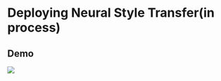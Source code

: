 # Deploying Neural Style Transfer(in process)

## Demo
<img src="https://user-images.githubusercontent.com/34382779/86776057-86977180-c075-11ea-90e9-4da75f0ea1a7.gif" >